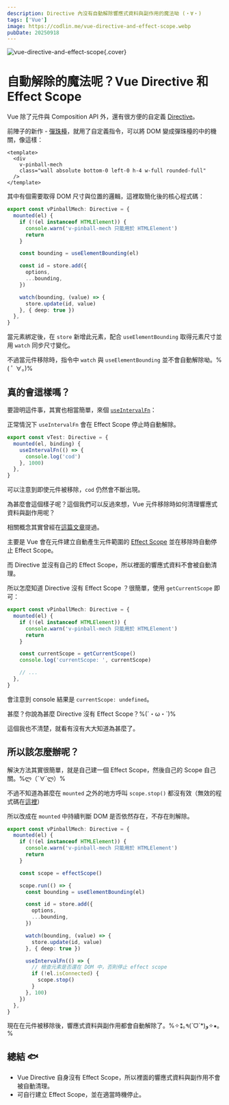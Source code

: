 ```yaml
---
description: Directive 內沒有自動解除響應式資料與副作用的魔法呦 (・∀・)
tags: ['Vue']
image: https://codlin.me/vue-directive-and-effect-scope.webp
pubDate: 20250918
---
```


![vue-directive-and-effect-scope](/vue-directive-and-effect-scope.webp){.cover}

# 自動解除的魔法呢？Vue Directive 和 Effect Scope

Vue 除了元件與 Composition API 外，還有很方便的自定義 [Directive](https://cn.vuejs.org/guide/reusability/custom-directives)。

前陣子的新作 - [彈珠檯](https://chillcomponent.codlin.me/components/util-pinball/)，就用了自定義指令，可以將 DOM 變成彈珠檯的中的機關，像這樣：

```vue
<template>
  <div
    v-pinball-mech
    class="wall absolute bottom-0 left-0 h-4 w-full rounded-full"
  />
</template>
```

其中有個需要取得 DOM 尺寸與位置的邏輯，這裡取簡化後的核心程式碼：

```ts
export const vPinballMech: Directive = {
  mounted(el) {
    if (!(el instanceof HTMLElement)) {
      console.warn('v-pinball-mech 只能用於 HTMLElement')
      return
    }

    const bounding = useElementBounding(el)

    const id = store.add({
      options,
      ...bounding,
    })

    watch(bounding, (value) => {
      store.update(id, value)
    }, { deep: true })
  },
}
```

當元素綁定後，在 `store` 新增此元素，配合 `useElementBounding` 取得元素尺寸並用 `watch` 同步尺寸變化。

不過當元件移除時，指令中 `watch` 與 `useElementBounding` 並不會自動解除呦。%( ﾟ ∀。)%

## 真的會這樣嗎？

要證明這件事，其實也相當簡單，來個 [`useIntervalFn`](https://vueuse.org/shared/useIntervalFn/)：

正常情況下 `useIntervalFn` 會在 Effect Scope 停止時自動解除。

```ts
export const vTest: Directive = {
  mounted(el, binding) {
    useIntervalFn(() => {
      console.log('cod')
    }, 1000)
  },
}
```

可以注意到即使元件被移除，`cod` 仍然會不斷出現。

為甚麼會這個樣子呢？這個我們可以反過來想，Vue 元件移除時如何清理響應式資料與副作用呢？

相關概念其實曾經在[這篇文章](/blog-vue/vue-watch-may-cause-a-memory-leak)提過。

主要是 Vue 會在元件建立自動產生元件範圍的 [Effect Scope](https://cn.vuejs.org/api/reactivity-advanced#effectscope) 並在移除時自動停止 Effect Scope。

而 Directive 並沒有自己的 Effect Scope，所以裡面的響應式資料不會被自動清理。

所以怎麼知道 Directive 沒有 Effect Scope ？很簡單，使用 `getCurrentScope` 即可：

```ts
export const vPinballMech: Directive = {
  mounted(el) {
    if (!(el instanceof HTMLElement)) {
      console.warn('v-pinball-mech 只能用於 HTMLElement')
      return
    }

    const currentScope = getCurrentScope()
    console.log('currentScope: ', currentScope)

    // ...
  },
}
```

會注意到 console 結果是 `currentScope: undefined`。

甚麼？你說為甚麼 Directive 沒有 Effect Scope？%(´・ω・`)%

這個我也不清楚，就看有沒有大大知道為甚麼了。

## 所以該怎麼辦呢？

解決方法其實很簡單，就是自己建一個 Effect Scope，然後自己的 Scope 自己關。%ლ（´∀`ლ）%

不過不知道為甚麼在 `mounted` 之外的地方呼叫 `scope.stop()` 都沒有效（無效的程式碼在[這裡](https://gitlab.com/side_project/chill-component/-/blob/develop/src/components/util-pinball/v-pinball-mech.ts?ref_type=heads)）

所以改成在 `mounted` 中持續判斷 DOM 是否依然存在，不存在則解除。

```ts
export const vPinballMech: Directive = {
  mounted(el) {
    if (!(el instanceof HTMLElement)) {
      console.warn('v-pinball-mech 只能用於 HTMLElement')
      return
    }

    const scope = effectScope()

    scope.run(() => {
      const bounding = useElementBounding(el)

      const id = store.add({
        options,
        ...bounding,
      })

      watch(bounding, (value) => {
        store.update(id, value)
      }, { deep: true })

      useIntervalFn(() => {
        // 檢查元素是否還在 DOM 中，否則停止 effect scope
        if (!el.isConnected) {
          scope.stop()
        }
      }, 100)
    })
  },
}
```

現在在元件被移除後，響應式資料與副作用都會自動解除了。%✧⁑｡٩(ˊᗜˋ*)و✧⁕｡%

## 總結 🐟

- Vue Directive 自身沒有 Effect Scope，所以裡面的響應式資料與副作用不會被自動清理。
- 可自行建立 Effect Scope，並在適當時機停止。
